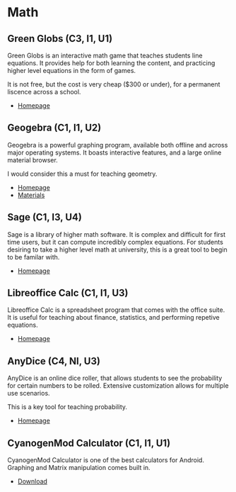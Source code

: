 # Math

## Green Globs (C3, I1, U1)

Green Globs is an interactive math game that teaches students line equations. It provides help for both learning the content, and practicing higher level equations in the form of games.

It is not free, but the cost is very cheap ($300 or under), for a permanent liscence across a school.

* [Homepage](http://www.greenglobs.net/)

## Geogebra (C1, I1, U2)

Geogebra is a powerful graphing program, available both offline and across major operating systems. It boasts interactive features, and a large online material browser.

I would consider this a must for teaching geometry.

* [Homepage](http://www.geogebra.org/)
* [Materials](http://tube.geogebra.org/)

## Sage (C1, I3, U4)

Sage is a library of higher math software. It is complex and difficult for first time users, but it can compute incredibly complex equations. For students desiring to take a higher level math at university, this is a great tool to begin to be familar with.

* [Homepage](http://www.sagemath.org/)

## Libreoffice Calc (C1, I1, U3)

Libreoffice Calc is a spreadsheet program that comes with the office suite. It is useful for teaching about finance, statistics, and performing repetive equations.

* [Homepage](http://www.libreoffice.org/)

## AnyDice (C4, NI, U3)

AnyDice is an online dice roller, that allows students to see the probability for certain numbers to be rolled. Extensive customization allows for multiple use scenarios.

This is a key tool for teaching probability.

* [Homepage](http://anydice.com/)

## CyanogenMod Calculator  (C1, I1, U1)

CyanogenMod Calculator is one of the best calculators for Android. Graphing and Matrix manipulation comes built in.

* [Download](https://play.google.com/store/apps/details?id=com.android2.calculator3&hl=en)


